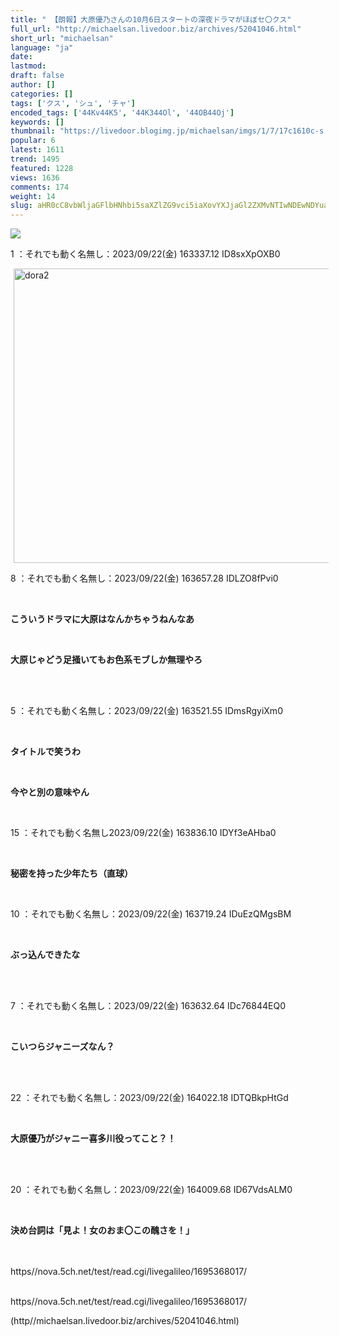 ```yaml
---
title: " 【朗報】大原優乃さんの10月6日スタートの深夜ドラマがほぼセ〇クス"
full_url: "http://michaelsan.livedoor.biz/archives/52041046.html"
short_url: "michaelsan"
language: "ja"
date: 
lastmod: 
draft: false
author: []
categories: []
tags: ['クス', 'シュ', 'チャ']
encoded_tags: ['44Kv44K5', '44K344Ol', '44OB44Oj']
keywords: []
thumbnail: "https://livedoor.blogimg.jp/michaelsan/imgs/1/7/17c1610c-s.jpg"
popular: 6
latest: 1611
trend: 1495
featured: 1228
views: 1636
comments: 174
weight: 14
slug: aHR0cC8vbWljaGFlbHNhbi5saXZlZG9vci5iaXovYXJjaGl2ZXMvNTIwNDEwNDYuaHRtbA==
---
```


![](https://livedoor.blogimg.jp/michaelsan/imgs/1/7/17c1610c-s.jpg)

<div><p>1 ：それでも動く名無し：2023/09/22(金) 163337.12 ID8sxXpOXB0</p><a target='_blank' title='dora2' href='https//livedoor.blogimg.jp/michaelsan/imgs/f/c/fc2ebec6.jpg'><img class='pict' hspace='5' alt='dora2' border='0' height='471' width='680' src='https//livedoor.blogimg.jp/michaelsan/imgs/f/c/fc2ebec6-s.jpg'></a><br><p>8 ：それでも動く名無し：2023/09/22(金) 163657.28 IDLZO8fPvi0</p><br><p><b><p>こういうドラマに大原はなんかちゃうねんなあ</p></b></p><p><b><p><br></p></b></p><b><p>大原じゃどう足掻いてもお色系モブしか無理やろ </p><br></b><br><p>5 ：それでも動く名無し：2023/09/22(金) 163521.55 IDmsRgyiXm0</p><br><p><b><p>タイトルで笑うわ</p></b></p><p><b><p><br></p></b></p><b><p>今やと別の意味やん </p></b><br><p>15 ：それでも動く名無し2023/09/22(金) 163836.10 IDYf3eAHba0</p><br><b><p>秘密を持った少年たち（直球）</p></b><br><p>10 ：それでも動く名無し：2023/09/22(金) 163719.24 IDuEzQMgsBM</p><br><b><p>ぶっ込んできたな </p><br></b><br><p>7 ：それでも動く名無し：2023/09/22(金) 163632.64 IDc76844EQ0</p><br><b><p>こいつらジャニーズなん？<br></p><br></b><br><p>22 ：それでも動く名無し：2023/09/22(金) 164022.18 IDTQBkpHtGd</p><br><b><p>大原優乃がジャニー喜多川役ってこと？！ </p><br></b><br><p>20 ：それでも動く名無し：2023/09/22(金) 164009.68 ID67VdsALM0</p><br><b><p>決め台詞は「見よ！女のおま〇この醜さを！」 </p><br></b><br>https//nova.5ch.net/test/read.cgi/livegalileo/1695368017/<br><br clear='all'> <p id='a6850dc6aefc0d5bbff2bea180d92d89'> </p> <p id='a6850dc6aefc0d5bbff2bea180d92d89'> </p> <p class='alistcloud-container-6795'></p> <p>https//nova.5ch.net/test/read.cgi/livegalileo/1695368017/</p></div>

(http//michaelsan.livedoor.biz/archives/52041046.html)
